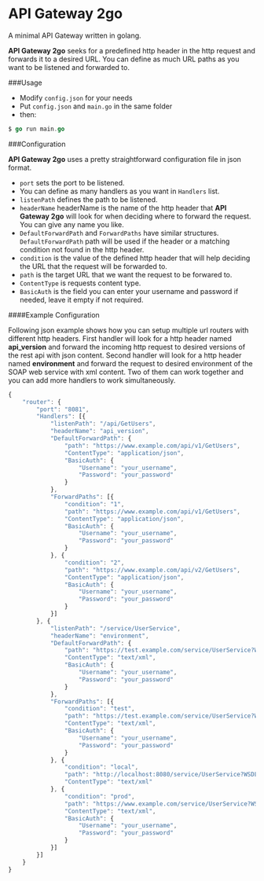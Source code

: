 # API Gateway 2go

A minimal API Gateway written in golang. 


**API Gateway 2go** seeks for a predefined http header in the http request and forwards it to a desired URL. You can define as much URL paths as you want to be listened and forwarded to.



###Usage
 
- Modify `config.json` for your needs
- Put `config.json` and `main.go` in the same folder
- then: 
```go
$ go run main.go
```

###Configuration

**API Gateway 2go** uses a pretty straightforward configuration file in json format.

- `port` sets the port to be listened.
- You can define as many handlers as you want in `Handlers` list.
- `listenPath` defines the path to be listened.
- `headerName` headerName is the name of the http header that **API Gateway 2go** will look for when deciding where to forward the request. You can give any name you like.
- `DefaultForwardPath` and `ForwardPaths` have similar structures. `DefaultForwardPath` path will be used if the header or a matching condition not found in the http header. 
- `condition` is the value of the defined http header that will help deciding the URL that the request will be forwarded to.
- `path` is the target URL that we want the request to be forwared to.
- `ContentType` is requests content type.
- `BasicAuth` is the field you can enter your username and password if needed, leave it empty if not required.


####Example Configuration

Following json example shows how you can setup multiple url routers with different http headers. First handler will look for a http header named **api_version** and forward the incoming http request to desired versions of the rest api with json content. Second handler will look for a http header named **environment** and forward the request to desired environment of the SOAP web service with xml content. Two of them can work together and you can add more handlers to work simultaneously.

```javascript
{
	"router": {
		"port": "8081",
		"Handlers": [{
			"listenPath": "/api/GetUsers",
			"headerName": "api_version",
			"DefaultForwardPath": {
				"path": "https://www.example.com/api/v1/GetUsers",
				"ContentType": "application/json",
				"BasicAuth": {
					"Username": "your_username",
					"Password": "your_password"
				}
			},
			"ForwardPaths": [{
				"condition": "1",
				"path": "https://www.example.com/api/v1/GetUsers",
				"ContentType": "application/json",
				"BasicAuth": {
					"Username": "your_username",
					"Password": "your_password"
				}
			}, {
				"condition": "2",
				"path": "https://www.example.com/api/v2/GetUsers",
				"ContentType": "application/json",
				"BasicAuth": {
					"Username": "your_username",
					"Password": "your_password"
				}
			}]
		}, {
			"listenPath": "/service/UserService",
			"headerName": "environment",
			"DefaultForwardPath": {
				"path": "https://test.example.com/service/UserService?WSDL",
				"ContentType": "text/xml",
				"BasicAuth": {
					"Username": "your_username",
					"Password": "your_password"
				}
			},
			"ForwardPaths": [{
				"condition": "test",
				"path": "https://test.example.com/service/UserService?WSDL",
				"ContentType": "text/xml",
				"BasicAuth": {
					"Username": "your_username",
					"Password": "your_password"
				}
			}, {
				"condition": "local",
				"path": "http://localhost:8080/service/UserService?WSDL",
				"ContentType": "text/xml"
			}, {
				"condition": "prod",
				"path": "https://www.example.com/service/UserService?WSDL",
				"ContentType": "text/xml",
				"BasicAuth": {
					"Username": "your_username",
					"Password": "your_password"
				}
			}]
		}]
	}
}
```
